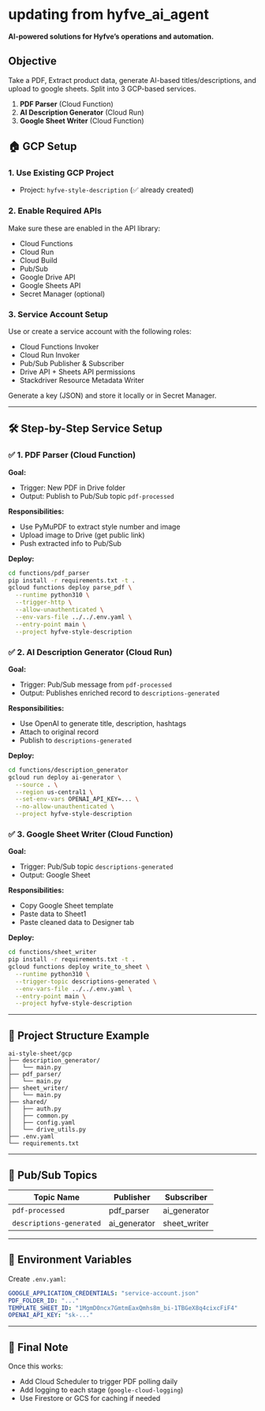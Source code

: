 # updating from hyfve_ai_agent
**AI-powered solutions for Hyfve’s operations and automation.**

## Objective
Take a PDF, Extract product data, generate AI-based titles/descriptions, and upload to google sheets.
Split into 3 GCP-based services.

1. **PDF Parser** (Cloud Function)
2. **AI Description Generator** (Cloud Run)
3. **Google Sheet Writer** (Cloud Function)


## 🏠 GCP Setup
### 1. Use Existing GCP Project
- Project: `hyfve-style-description` (✅ already created)

### 2. Enable Required APIs
Make sure these are enabled in the API library:
- Cloud Functions
- Cloud Run
- Cloud Build
- Pub/Sub
- Google Drive API
- Google Sheets API
- Secret Manager (optional)

### 3. Service Account Setup
Use or create a service account with the following roles:
- Cloud Functions Invoker
- Cloud Run Invoker
- Pub/Sub Publisher & Subscriber
- Drive API + Sheets API permissions
- Stackdriver Resource Metadata Writer

Generate a key (JSON) and store it locally or in Secret Manager.

---

## 🛠️ Step-by-Step Service Setup

### ✅ 1. PDF Parser (Cloud Function)
**Goal:**
- Trigger: New PDF in Drive folder
- Output: Publish to Pub/Sub topic `pdf-processed`

**Responsibilities:**
- Use PyMuPDF to extract style number and image
- Upload image to Drive (get public link)
- Push extracted info to Pub/Sub

**Deploy:**
```bash
cd functions/pdf_parser
pip install -r requirements.txt -t .
gcloud functions deploy parse_pdf \
  --runtime python310 \
  --trigger-http \
  --allow-unauthenticated \
  --env-vars-file ../../.env.yaml \
  --entry-point main \
  --project hyfve-style-description
```

### ✅ 2. AI Description Generator (Cloud Run)
**Goal:**
- Trigger: Pub/Sub message from `pdf-processed`
- Output: Publishes enriched record to `descriptions-generated`

**Responsibilities:**
- Use OpenAI to generate title, description, hashtags
- Attach to original record
- Publish to `descriptions-generated`

**Deploy:**
```bash
cd functions/description_generator
gcloud run deploy ai-generator \
  --source . \
  --region us-central1 \
  --set-env-vars OPENAI_API_KEY=... \
  --no-allow-unauthenticated \
  --project hyfve-style-description
```

### ✅ 3. Google Sheet Writer (Cloud Function)
**Goal:**
- Trigger: Pub/Sub topic `descriptions-generated`
- Output: Google Sheet

**Responsibilities:**
- Copy Google Sheet template
- Paste data to Sheet1
- Paste cleaned data to Designer tab

**Deploy:**
```bash
cd functions/sheet_writer
pip install -r requirements.txt -t .
gcloud functions deploy write_to_sheet \
  --runtime python310 \
  --trigger-topic descriptions-generated \
  --env-vars-file ../../.env.yaml \
  --entry-point main \
  --project hyfve-style-description
```

---

## 💼 Project Structure Example
```
ai-style-sheet/gcp
├── description_generator/
│   └── main.py
├── pdf_parser/
│   └── main.py
├── sheet_writer/
│   └── main.py
├── shared/
│   ├── auth.py
│   ├── common.py
│   ├── config.yaml
│   └── drive_utils.py
├── .env.yaml
└── requirements.txt
```

---

## 🔹 Pub/Sub Topics
| Topic Name               | Publisher      | Subscriber       |
|--------------------------|----------------|------------------|
| `pdf-processed`          | pdf_parser     | ai_generator     |
| `descriptions-generated` | ai_generator   | sheet_writer     |

---

## 📜 Environment Variables
Create `.env.yaml`:
```yaml
GOOGLE_APPLICATION_CREDENTIALS: "service-account.json"
PDF_FOLDER_ID: "..."
TEMPLATE_SHEET_ID: "1MgmD0ncx7GmtmEaxQmhs8m_bi-1TBGeX8q4cixcFiF4"
OPENAI_API_KEY: "sk-..."
```

---

## 🤝 Final Note
Once this works:
- Add Cloud Scheduler to trigger PDF polling daily
- Add logging to each stage (`google-cloud-logging`)
- Use Firestore or GCS for caching if needed

